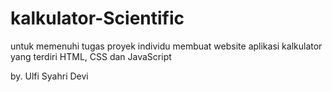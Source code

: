 # kalkulator-Scientific
untuk memenuhi tugas proyek individu membuat website aplikasi kalkulator yang terdiri HTML, CSS dan JavaScript

by. Ulfi Syahri Devi
